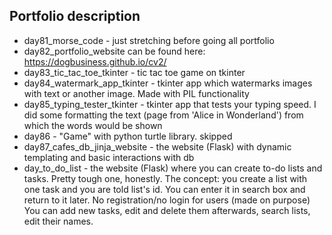 Portfolio description
-------------  

*   day81_morse_code - just stretching before going all portfolio  
*   day82_portfolio_website can be found here: https://dogbusiness.github.io/cv2/  
*   day83_tic_tac_toe_tkinter - tic tac toe game on tkinter  
*   day84_watermark_app_tkinter - tkinter app which watermarks images with text or another image. Made with PIL functionality  
*   day85_typing_tester_tkinter - tkinter app that tests your typing speed. I did some formatting the text (page from 'Alice in Wonderland') from which the words would be shown  
*   day86 - "Game" with python turtle library. skipped  
*   day87_cafes_db_jinja_website - the website (Flask) with dynamic templating and basic interactions with db  
*   day_to_do_list - the website (Flask) where you can create to-do lists and tasks. Pretty tough one, honestly. The concept: you create a list with one task and you are told list's id. You can enter it in search box and return to it later. No registration/no login for users (made on purpose) You can add new tasks, edit and delete them afterwards, search lists, edit their names.  
